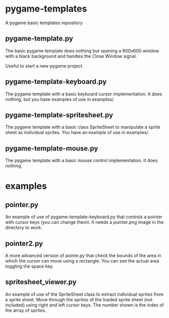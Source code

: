 pygame-templates
================

A pygame basic templates repository

pygame-template.py
------------------

The basic pygame template does nothing but opening a 800x600 window with
a black background and handles the Close Window signal.
    
Useful to start a new pygame project.

pygame-template-keyboard.py
---------------------------

The pygame template with a basic keyboard cursor implementation.
It does nothing, but you have examples of use in examples/.

pygame-template-spritesheet.py
------------------------------

The pygame template with a basic class SpriteSheet to manipulate a
sprite sheet as individual sprites. You have an example of use
in examples/.

pygame-template-mouse.py
------------------------

The pygame template with a basic mouse control implementation.
It does nothing.

examples
========


pointer.py
----------

An example of use of pygame-template-keyboard.py that controls a pointer
with cursor keys (you can change them). It needs a pointer.png image in
the directory to work.

pointer2.py
-----------

A more advanced version of pointe.py that check the bounds of the area
in which the cursor can move using a rectangle. You can see the actual
area toggling the space key.

spritesheet\_viewer.py
----------------------

An example of use of the SpriteSheet class to extract individual sprites
from a sprite sheet. Move through the sprites of the loaded sprite sheet
(not included) using right and left cursor keys. The number shown is the
index of the array of sprites.

